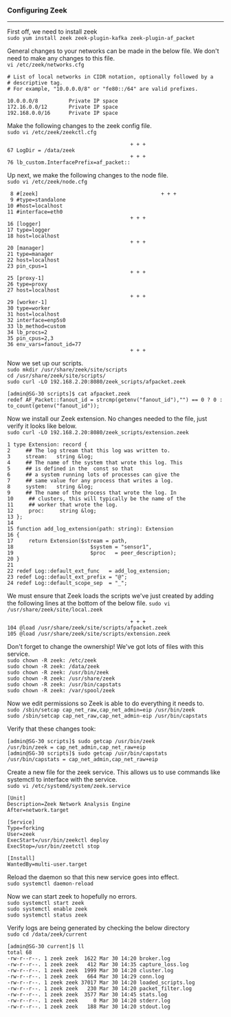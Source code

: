 ### Configuring Zeek
---
First off, we need to install zeek  
`sudo yum install zeek zeek-plugin-kafka zeek-plugin-af_packet`  

General changes to your networks can be made in the below file. We don't need to make any changes to this file.  
`vi /etc/zeek/networks.cfg`
```
# List of local networks in CIDR notation, optionally followed by a
# descriptive tag.
# For example, "10.0.0.0/8" or "fe80::/64" are valid prefixes.

10.0.0.0/8          Private IP space
172.16.0.0/12       Private IP space
192.168.0.0/16      Private IP space
```
Make the following changes to the zeek config file.  
`sudo vi /etc/zeek/zeekctl.cfg`  
```
                                        + + +
67 LogDir = /data/zeek
                                        + + +
76 lb_custom.InterfacePrefix=af_packet::
```

Up next, we make the following changes to the node file.  
`sudo vi /etc/zeek/node.cfg`  
```
 8 #[zeek]                                        + + +
 9 #type=standalone
10 #host=localhost
11 #interface=eth0
                                        + + +
16 [logger]
17 type=logger
18 host=localhost
                                        + + +
20 [manager]
21 type=manager
22 host=localhost
23 pin_cpus=1
                                        + + +
25 [proxy-1]
26 type=proxy
27 host=localhost
                                        + + +
29 [worker-1]
30 type=worker
31 host=localhost
32 interface=enp5s0
33 lb_method=custom
34 lb_procs=2
35 pin_cpus=2,3
36 env_vars=fanout_id=77
                                        + + +
```

Now we set up our scripts.  
`sudo mkdir /usr/share/zeek/site/scripts`  
`cd /usr/share/zeek/site/scripts/`  
`sudo curl -LO 192.168.2.20:8080/zeek_scripts/afpacket.zeek`  
```
[admin@SG-30 scripts]$ cat afpacket.zeek
redef AF_Packet::fanout_id = strcmp(getenv("fanout_id"),"") == 0 ? 0 : to_count(getenv("fanout_id"));
```
Now we install our Zeek extension. No changes needed to the file, just verify it looks like below.  
`sudo curl -LO 192.168.2.20:8080/zeek_scripts/extension.zeek`  
```
1 type Extension: record {
2     ## The log stream that this log was written to.
3     stream:   string &log;
4     ## The name of the system that wrote this log. This
5     ## is defined in the  const so that
6     ## a system running lots of processes can give the
7     ## same value for any process that writes a log.
8     system:   string &log;
9     ## The name of the process that wrote the log. In
10     ## clusters, this will typically be the name of the
11     ## worker that wrote the log.
12     proc:     string &log;
13 };
14
15 function add_log_extension(path: string): Extension
16 {
17     return Extension($stream = path,
18                         $system = "sensor1",
19                         $proc   = peer_description);
20 }
21
22 redef Log::default_ext_func   = add_log_extension;
23 redef Log::default_ext_prefix = "@";
24 redef Log::default_scope_sep  = "_";
```

We must ensure that Zeek loads the scripts we've just created by adding the following lines at the bottom of the below file.
`sudo vi /usr/share/zeek/site/local.zeek`  
```
                                        + + +
104 @load /usr/share/zeek/site/scripts/afpacket.zeek
105 @load /usr/share/zeek/site/scripts/extension.zeek
```

Don't forget to change the ownership! We've got lots of files with this service.  
`sudo chown -R zeek: /etc/zeek`  
`sudo chown -R zeek: /data/zeek`  
`sudo chown -R zeek: /usr/bin/zeek`  
`sudo chown -R zeek: /usr/share/zeek`  
`sudo chown -R zeek: /usr/bin/capstats`  
`sudo chown -R zeek: /var/spool/zeek`  

Now we edit permissions so Zeek is able to do everything it needs to.  
`sudo /sbin/setcap cap_net_raw,cap_net_admin=eip /usr/bin/zeek`  
`sudo /sbin/setcap cap_net_raw,cap_net_admin-eip /usr/bin/capstats`  

Verify that these changes took:  
```
[admin@SG-30 scripts]$ sudo getcap /usr/bin/zeek
/usr/bin/zeek = cap_net_admin,cap_net_raw+eip
[admin@SG-30 scripts]$ sudo getcap /usr/bin/capstats
/usr/bin/capstats = cap_net_admin,cap_net_raw+eip
```

Create a new file for the zeek service. This allows us to use commands like systemctl to interface with the service.   
`sudo vi /etc/systemd/system/zeek.service`  
```
[Unit]
Description=Zeek Network Analysis Engine
After=network.target

[Service]
Type=forking
User=zeek
ExecStart=/usr/bin/zeekctl deploy
ExecStop=/usr/bin/zeetctl stop

[Install]
WantedBy=multi-user.target
```

Reload the daemon so that this new service goes into effect.  
`sudo systemctl daemon-reload`  

Now we can start zeek to hopefully no errors.  
`sudo systemctl start zeek`  
`sudo systemctl enable zeek`  
`sudo systemctl status zeek`  

Verify logs are being generated by checking the below directory  
`sudo cd /data/zeek/current`
```
[admin@SG-30 current]$ ll
total 68
-rw-r--r--. 1 zeek zeek  1622 Mar 30 14:20 broker.log
-rw-r--r--. 1 zeek zeek   412 Mar 30 14:35 capture_loss.log
-rw-r--r--. 1 zeek zeek  1999 Mar 30 14:20 cluster.log
-rw-r--r--. 1 zeek zeek   664 Mar 30 14:29 conn.log
-rw-r--r--. 1 zeek zeek 37017 Mar 30 14:20 loaded_scripts.log
-rw-r--r--. 1 zeek zeek   230 Mar 30 14:20 packet_filter.log
-rw-r--r--. 1 zeek zeek  3577 Mar 30 14:45 stats.log
-rw-r--r--. 1 zeek zeek     0 Mar 30 14:20 stderr.log
-rw-r--r--. 1 zeek zeek   188 Mar 30 14:20 stdout.log
```
